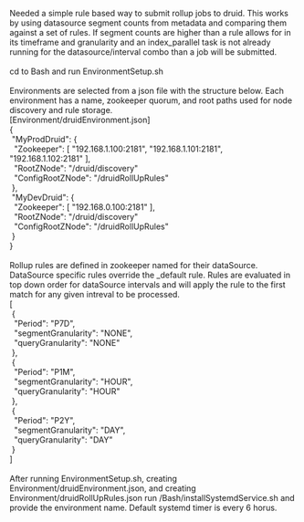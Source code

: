Needed a simple rule based way to submit rollup jobs to druid. This works by using datasource segment counts from metadata and comparing them against a set of rules. If segment counts are higher than a rule allows for in its timeframe and granularity and an index_parallel task is not already running for the datasource/interval combo than a job will be submitted.<br />
<br />
cd to Bash and run EnvironmentSetup.sh<br />
<br />
Environments are selected from a json file with the structure below. Each environment has a name, zookeeper quorum, and root paths used for node discovery and rule storage.<br />
[Environment/druidEnvironment.json]<br />
{<br />
&nbsp;"MyProdDruid": {<br />
&nbsp;&nbsp;"Zookeeper": [ "192.168.1.100:2181", "192.168.1.101:2181", "192.168.1.102:2181" ],<br />
&nbsp;&nbsp;"RootZNode": "/druid/discovery"<br />
&nbsp;&nbsp;"ConfigRootZNode": "/druidRollUpRules"<br />
&nbsp;},<br />
&nbsp;"MyDevDruid": {<br />
&nbsp;&nbsp;"Zookeeper": [ "192.168.0.100:2181" ],<br />
&nbsp;&nbsp;"RootZNode": "/druid/discovery"<br />
&nbsp;&nbsp;"ConfigRootZNode": "/druidRollUpRules"<br />
&nbsp;}<br />
}<br />
<br />
Rollup rules are defined in zookeeper named for their dataSource. DataSource specific rules override the _default rule. Rules are evaluated in top down order for dataSource intervals and will apply the rule to the first match for any given intreval to be processed.<br />
[<br />
&nbsp;{<br />
&nbsp;&nbsp;"Period": "P7D",<br />
&nbsp;&nbsp;"segmentGranularity": "NONE",<br />
&nbsp;&nbsp;"queryGranularity": "NONE"<br />
&nbsp;},<br />
&nbsp;{<br />
&nbsp;&nbsp;"Period": "P1M",<br />
&nbsp;&nbsp;"segmentGranularity": "HOUR",<br />
&nbsp;&nbsp;"queryGranularity": "HOUR"<br />
&nbsp;},<br />
&nbsp;{<br />
&nbsp;&nbsp;"Period": "P2Y",<br />
&nbsp;&nbsp;"segmentGranularity": "DAY",<br />
&nbsp;&nbsp;"queryGranularity": "DAY"<br />
&nbsp;}<br />
]<br />
<br />
After running EnvironmentSetup.sh, creating Environment/druidEnvironment.json, and creating Environment/druidRollUpRules.json run /Bash/installSystemdService.sh and provide the environment name. Default systemd timer is every 6 horus.

